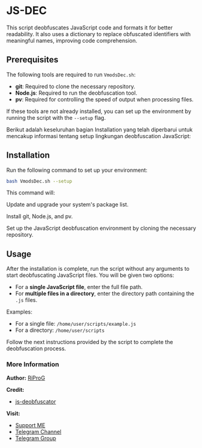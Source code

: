 # JS-DEC
This script deobfuscates JavaScript code and formats it for better readability. It also uses a dictionary to replace obfuscated identifiers with meaningful names, improving code comprehension.

## Prerequisites

The following tools are required to run `VmodsDec.sh`:

- **git**: Required to clone the necessary repository.
- **Node.js**: Required to run the deobfuscation tool.
- **pv**: Required for controlling the speed of output when processing files.

If these tools are not already installed, you can set up the environment by running the script with the `--setup` flag.

Berikut adalah keseluruhan bagian Installation yang telah diperbarui untuk mencakup informasi tentang setup lingkungan deobfuscation JavaScript:

## Installation

Run the following command to set up your environment:

```sh
bash VmodsDec.sh --setup
```

This command will:

Update and upgrade your system's package list.

Install git, Node.js, and pv.

Set up the JavaScript deobfuscation environment by cloning the necessary repository.

## Usage

After the installation is complete, run the script without any arguments to start deobfuscating JavaScript files. You will be given two options:

- For a **single JavaScript file**, enter the full file path.
- For **multiple files in a directory**, enter the directory path containing the `.js` files.

Examples:
- For a single file: `/home/user/scripts/example.js`
- For a directory: `/home/user/scripts`

Follow the next instructions provided by the script to complete the deobfuscation process.

### More Information
**Author:**
[RiProG](https://github.com/RiProG-id)

**Credit:**
- [js-deobfuscator](https://github.com/0x1Avram/js-deobfuscator)

**Visit:**
- [Support ME](https://t.me/RiOpSo/2848)
- [Telegram Channel](https://t.me/RiOpSo)
- [Telegram Group](https://t.me/RiOpSoDisc)

